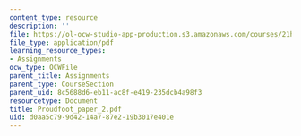 ```yaml
---
content_type: resource
description: ''
file: https://ol-ocw-studio-app-production.s3.amazonaws.com/courses/21h-418-from-print-to-digital-technologies-of-the-word-1450-present-fall-2005/d0aa5c799d4214a787e219b3017e401e_Proudfoot_paper_2.pdf
file_type: application/pdf
learning_resource_types:
- Assignments
ocw_type: OCWFile
parent_title: Assignments
parent_type: CourseSection
parent_uid: 8c5688d6-eb11-ac8f-e419-235dcb4a98f3
resourcetype: Document
title: Proudfoot_paper_2.pdf
uid: d0aa5c79-9d42-14a7-87e2-19b3017e401e
---
```


